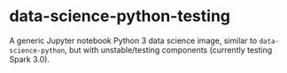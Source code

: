 # data-science-python-testing

A generic Jupyter notebook Python 3 data science image, similar to `data-science-python`, but with unstable/testing components (currently testing Spark 3.0).  


